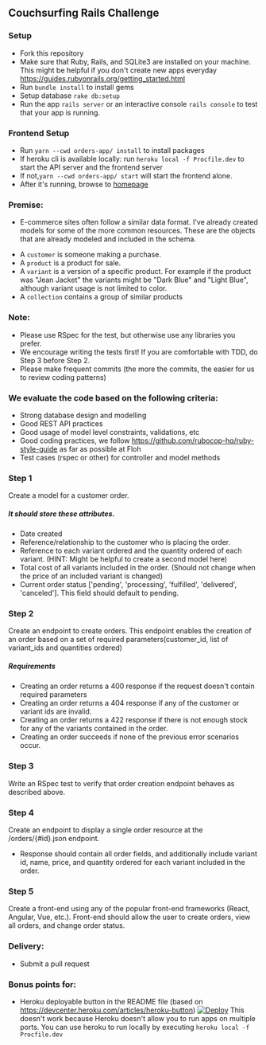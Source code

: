 ## Couchsurfing Rails Challenge

### Setup
* Fork this repository
* Make sure that Ruby, Rails, and SQLite3 are installed on your machine. This might be helpful if you don't create new apps everyday https://guides.rubyonrails.org/getting_started.html
* Run ```bundle install``` to install gems
* Setup database ```rake db:setup```
* Run the app ```rails server``` or an interactive console ```rails console``` to test that your app is running.

### Frontend Setup
* Run `yarn --cwd orders-app/ install` to install packages
* If heroku cli is available locally: run `heroku local -f Procfile.dev` to start the API server and the frontend server
* If not,`yarn --cwd orders-app/ start` will start the frontend alone.
* After it's running, browse to [homepage](http://localhost:4000)

### Premise:
* E-commerce sites often follow a similar data format. I've already created models for some of the more common resources.
These are the objects that are already modeled and included in the schema.
- A ```customer``` is someone making a purchase.
- A ```product``` is a product for sale.
- A ```variant``` is a version of a specific product. For example if the product was "Jean Jacket" the variants might be "Dark Blue" and "Light Blue", although variant usage is not limited to color.
- A ```collection``` contains a group of similar products

### Note:
* Please use RSpec for the test, but otherwise use any libraries you prefer.
* We encourage writing the tests first! If you are comfortable with TDD, do Step 3 before Step 2.
* Please make frequent commits (the more the commits, the easier for us to review coding patterns)

### We evaluate the code based on the following criteria:
* Strong database design and modelling
* Good REST API practices
* Good usage of model level constraints, validations, etc
* Good coding practices, we follow https://github.com/rubocop-hq/ruby-style-guide as far as possible at Floh
* Test cases (rspec or other) for controller and model methods

### Step 1
Create a model for a customer order.
##### It should store these attributes.
* Date created
* Reference/relationship to the customer who is placing the order.
* Reference to each variant ordered and the quantity ordered of each variant. (HINT: Might be helpful to create a second model here)
* Total cost of all variants included in the order. (Should not change when the price of an included variant is changed)
* Current order status ['pending', 'processing', 'fulfilled', 'delivered', 'canceled']. This field should default to pending.

### Step 2
Create an endpoint to create orders. This endpoint enables the creation of an order based on a set of required parameters(customer_id, list of variant_ids and quantities ordered)
##### Requirements
* Creating an order returns a 400 response if the request doesn't contain required parameters
* Creating an order returns a 404 response if any of the customer or variant ids are invalid.
* Creating an order returns a 422 response if there is not enough stock for any of the variants contained in the order.
* Creating an order succeeds if none of the previous error scenarios occur.

### Step 3
Write an RSpec test to verify that order creation endpoint behaves as described above.

### Step 4
Create an endpoint to display a single order resource at the  /orders/{#id}.json endpoint.
* Response should contain all order fields, and additionally include variant id, name, price, and quantity ordered for each variant included in the order.

### Step 5
Create a front-end using any of the popular front-end frameworks (React, Angular, Vue, etc.). 
Front-end should allow the user to create orders, view all orders, and change order status. 

### Delivery:
* Submit a pull request

### Bonus points for:
* Heroku deployable button in the README file (based on https://devcenter.heroku.com/articles/heroku-button)
[![Deploy](https://www.herokucdn.com/deploy/button.svg)](https://heroku.com/deploy)
This doesn't work because Heroku doesn't allow you to run apps on multiple ports. You can use heroku to run locally by executing `heroku local -f Procfile.dev`
